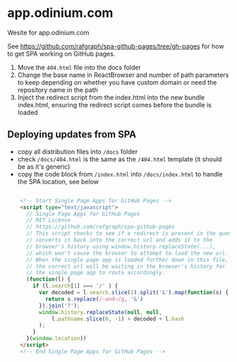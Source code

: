 # app.odinium.com
Wesite for app.odinium.com

See https://github.com/rafgraph/spa-github-pages/tree/gh-pages for how to get SPA working on GitHub pages.

1) Move the `404.html` file into the docs folder
2) Change the base name in ReactBrowser and number of path parameters to keep depending on whether you have custom domain or need the repository name in the path
3) Inject the redirect script from the index.html into the new bundle index.html, ensuring the redirect script comes before the bundle is loaded
 
## Deploying updates from SPA

* copy all distribution files into `/docs` folder
* check `/docs/404.html` is the same as the `/404.html` template (it should be as it's generic)
* copy the code block from `/index.html` into `/docs/index.html` to handle the SPA location, see below

```html

    <!-- Start Single Page Apps for GitHub Pages -->
    <script type="text/javascript">
      // Single Page Apps for GitHub Pages
      // MIT License
      // https://github.com/rafgraph/spa-github-pages
      // This script checks to see if a redirect is present in the query string,
      // converts it back into the correct url and adds it to the
      // browser's history using window.history.replaceState(...),
      // which won't cause the browser to attempt to load the new url.
      // When the single page app is loaded further down in this file,
      // the correct url will be waiting in the browser's history for
      // the single page app to route accordingly.
      (function(l) {
        if (l.search[1] === '/' ) {
          var decoded = l.search.slice(1).split('&').map(function(s) { 
            return s.replace(/~and~/g, '&')
          }).join('?');
          window.history.replaceState(null, null,
              l.pathname.slice(0, -1) + decoded + l.hash
          );
        }
      }(window.location))
    </script>
    <!-- End Single Page Apps for GitHub Pages -->

```